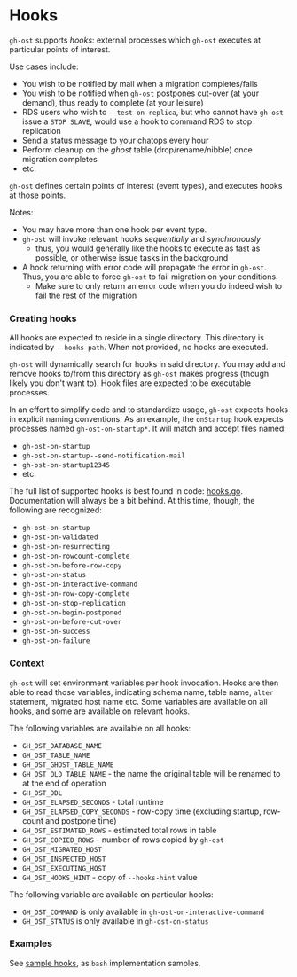 # Hooks

`gh-ost` supports _hooks_: external processes which `gh-ost` executes at particular points of interest.

Use cases include:

- You wish to be notified by mail when a migration completes/fails
- You wish to be notified when `gh-ost` postpones cut-over (at your demand), thus ready to complete (at your leisure)
- RDS users who wish to `--test-on-replica`, but who cannot have `gh-ost` issue a `STOP SLAVE`, would use a hook to command RDS to stop replication
- Send a status message to your chatops every hour
- Perform cleanup on the _ghost_ table (drop/rename/nibble) once migration completes
- etc.

`gh-ost` defines certain points of interest (event types), and executes hooks at those points.

Notes:

- You may have more than one hook per event type.
- `gh-ost` will invoke relevant hooks _sequentially_ and _synchronously_
  - thus, you would generally like the hooks to execute as fast as possible, or otherwise issue tasks in the background
- A hook returning with error code will propagate the error in `gh-ost`. Thus, you are able to force `gh-ost` to fail migration on your conditions.
  - Make sure to only return an error code when you do indeed wish to fail the rest of the migration

### Creating hooks

All hooks are expected to reside in a single directory. This directory is indicated by `--hooks-path`. When not provided, no hooks are executed.

`gh-ost` will dynamically search for hooks in said directory. You may add and remove hooks to/from this directory as `gh-ost` makes progress (though likely you don't want to). Hook files are expected to be executable processes.

In an effort to simplify code and to standardize usage, `gh-ost` expects hooks in explicit naming conventions. As an example, the `onStartup` hook expects processes named `gh-ost-on-startup*`. It will match and accept files named:

- `gh-ost-on-startup`
- `gh-ost-on-startup--send-notification-mail`
- `gh-ost-on-startup12345`
- etc.

The full list of supported hooks is best found in code: [hooks.go](https://github.com/github/gh-ost/blob/master/go/logic/hooks.go). Documentation will always be a bit behind. At this time, though, the following are recognized:

- `gh-ost-on-startup`
- `gh-ost-on-validated`
- `gh-ost-on-resurrecting`
- `gh-ost-on-rowcount-complete`
- `gh-ost-on-before-row-copy`
- `gh-ost-on-status`
- `gh-ost-on-interactive-command`
- `gh-ost-on-row-copy-complete`
- `gh-ost-on-stop-replication`
- `gh-ost-on-begin-postponed`
- `gh-ost-on-before-cut-over`
- `gh-ost-on-success`
- `gh-ost-on-failure`

### Context

`gh-ost` will set environment variables per hook invocation. Hooks are then able to read those variables, indicating schema name, table name, `alter` statement, migrated host name etc. Some variables are available on all hooks, and some are available on relevant hooks.

The following variables are available on all hooks:

- `GH_OST_DATABASE_NAME`
- `GH_OST_TABLE_NAME`
- `GH_OST_GHOST_TABLE_NAME`
- `GH_OST_OLD_TABLE_NAME` - the name the original table will be renamed to at the end of operation
- `GH_OST_DDL`
- `GH_OST_ELAPSED_SECONDS` - total runtime
- `GH_OST_ELAPSED_COPY_SECONDS` - row-copy time (excluding startup, row-count and postpone time)
- `GH_OST_ESTIMATED_ROWS` - estimated total rows in table
- `GH_OST_COPIED_ROWS` - number of rows copied by `gh-ost`
- `GH_OST_MIGRATED_HOST`
- `GH_OST_INSPECTED_HOST`
- `GH_OST_EXECUTING_HOST`
- `GH_OST_HOOKS_HINT` - copy of `--hooks-hint` value

The following variable are available on particular hooks:

- `GH_OST_COMMAND` is only available in `gh-ost-on-interactive-command`
- `GH_OST_STATUS` is only available in `gh-ost-on-status`

### Examples

See [sample hooks](https://github.com/github/gh-ost/tree/master/resources/hooks-sample), as `bash` implementation samples.
